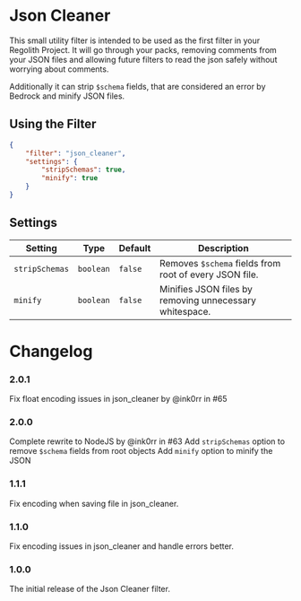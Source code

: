 # Json Cleaner

This small utility filter is intended to be used as the first filter in your Regolith Project. It will go through your packs, removing comments from your JSON files and allowing future filters to read the json safely without worrying about comments.

Additionally it can strip `$schema` fields, that are considered an error by Bedrock and minify JSON files.

## Using the Filter

```json
{
    "filter": "json_cleaner",
    "settings": {
        "stripSchemas": true,
        "minify": true
    }
}
```

## Settings

| Setting                       | Type                                                     | Default                                                 | Description                                                                                                                                         |
|-------------------------------|----------------------------------------------------------|---------------------------------------------------------|-----------------------------------------------------------------------------------------------------------------------------------------------------|
| `stripSchemas`              | `boolean`                                                | `false`                                                 | Removes `$schema` fields from root of every JSON file.                                                                                               |
| `minify`                    | `boolean`                                                | `false`                                                 | Minifies JSON files by removing unnecessary whitespace.                                                                                                   |

# Changelog

### 2.0.1

Fix float encoding issues in json_cleaner by @ink0rr in #65

### 2.0.0

Complete rewrite to NodeJS by @ink0rr in #63
Add `stripSchemas` option to remove `$schema` fields from root objects
Add `minify` option to minify the JSON

### 1.1.1

Fix encoding when saving file in json_cleaner.

### 1.1.0

Fix encoding issues in json_cleaner and handle errors better.

### 1.0.0

The initial release of the Json Cleaner filter.